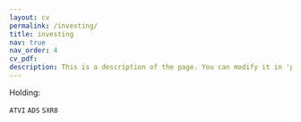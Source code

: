 ```yaml
---
layout: cv
permalink: /investing/
title: investing
nav: true
nav_order: 4
cv_pdf: 
description: This is a description of the page. You can modify it in 'pages/_cv.md'. You can also change or remove the top pdf download button.
---
```


Holding:

`ATVI`
`ADS`
`SXR8`